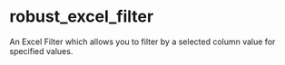 # robust_excel_filter
An Excel Filter which allows you to filter by a selected column value for specified values. 
